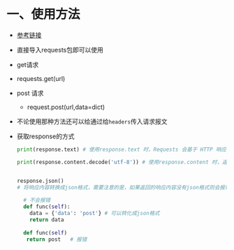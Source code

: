 # 一、使用方法

- [参考链接](https://blog.csdn.net/qq_37616069/article/details/80376776?ops_request_misc=%257B%2522request%255Fid%2522%253A%2522165707288916781435431877%2522%252C%2522scm%2522%253A%252220140713.130102334.pc%255Fall.%2522%257D&request_id=165707288916781435431877&biz_id=0&utm_medium=distribute.pc_search_result.none-task-blog-2~all~first_rank_ecpm_v1~hot_rank-1-80376776-null-null.142^v31^pc_rank_34,185^v2^control&utm_term=python+request%E6%A8%A1%E5%9D%97&spm=1018.2226.3001.4187)

- 直接导入requests包即可以使用

-  get请求

  - requests.get(url)

- post 请求

  - request.post(url,data=dict)

- 不论使用那种方法还可以给通过给`headers`传入请求报文

- 获取response的方式

  ```python
  print(response.text) # 使用response.text 时，Requests 会基于 HTTP 响应的文本编码自动解码响应内容，大多数 Unicode 字符集都能被无缝地解码
  
  print(response.content.decode('utf-8')) # 使用response.content 时，返回的是服务器响应数据的原始二进制字节流，可以用来保存图片等二进制文件,二进制解压后就是response.text
  
  
  response.json() 
  # 将响应内容转换成json格式，需要注意的是，如果返回的响应内容没有json格式则会报错
   
    # 不会报错
    def func(self):
      data = {'data': 'post'} # 可以转化成json格式
      return data
    
    def func(self)
     return post   # 报错
  ```